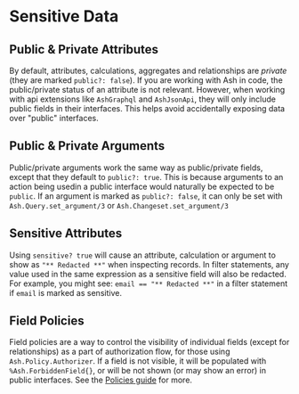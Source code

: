 # Sensitive Data

## Public & Private Attributes

By default, attributes, calculations, aggregates and relationships are *private* (they are marked `public?: false`). If you are working with Ash in code, the public/private status of an attribute is not relevant. However, when working with api extensions like `AshGraphql` and `AshJsonApi`, they will only include public fields in their interfaces. This helps avoid accidentally exposing data over "public" interfaces.

## Public & Private Arguments

Public/private arguments work the same way as public/private fields, except that they default to `public?: true`. This is because arguments to an action being usedin a public interface would naturally be expected to be `public`. If an argument is marked as `public?: false`, it can only be set with `Ash.Query.set_argument/3` or `Ash.Changeset.set_argument/3`

## Sensitive Attributes

Using `sensitive? true` will cause an attribute, calculation or argument to show as `"** Redacted **"` when inspecting records. In filter statements, any value used in the same expression as a sensitive field will also be redacted. For example, you might see: `email == "** Redacted **"` in a filter statement if `email` is marked as sensitive.

## Field Policies

Field policies are a way to control the visibility of individual fields (except for relationships) as a part of authorization flow, for those using `Ash.Policy.Authorizer`. If a field is not visible, it will be populated with `%Ash.ForbiddenField{}`, or will be not shown (or may show an error) in public interfaces. See the [Policies guide](documentation/topics/security/policies.md#field-policies) for more.
